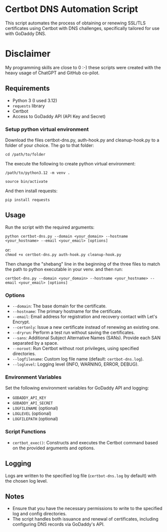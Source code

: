 # Certbot DNS Automation Script

This script automates the process of obtaining or renewing SSL/TLS certificates using Certbot with DNS challenges, specifically tailored for use with GoDaddy DNS.

# Disclaimer
My programming skills are close to 0 :-) these scripts were created with the heavy usage of ChatGPT and GitHub co-pilot.

## Requirements
- Python 3 (I used 3.12)
- `requests` library
- Certbot
- Access to GoDaddy API (API Key and Secret)

### Setup python virtual environment

Download the files certbot-dns.py, auth-hook.py and cleanup-hook.py to a folder of your choice. The go to that folder:

`cd /path/to/folder`

The execute the following to create python virtual environment:

`/path/to/python3.12 -m venv .`

`source bin/activate`

And then install requests:

`pip install requests`

## Usage
Run the script with the required arguments:
```
python certbot-dns.py --domain <your_domain> --hostname <your_hostname> --email <your_email> [options]
```
or:<br>
`chmod +x certbot-dns.py auth-hook.py cleanup-hook.py`

Then change the "shebang" line in the beginning of the three files to match the path to python executable in your venv. and then run:

```
certbot-dns.py --domain <your_domain> --hostname <your_hostname> --email <your_email> [options]
```

### Options
- `--domain`: The base domain for the certificate.
- `--hostname`: The primary hostname for the certificate.
- `--email`: Email address for registration and recovery contact with Let's Encrypt.
- `--certonly`: Issue a new certificate instead of renewing an existing one.
- `--dryrun`: Perform a test run without saving the certificates.
- `--sans`: Additional Subject Alternative Names (SANs). Provide each SAN separated by a space.
- `--noroot`: Run Certbot without root privileges, using specified directories.
- `--logfilename`: Custom log file name (default: `certbot-dns.log`).
- `--loglevel`: Logging level (INFO, WARNING, ERROR, DEBUG).

### Environment Variables
Set the following environment variables for GoDaddy API and logging:
- `GODADDY_API_KEY`
- `GODADDY_API_SECRET`
- `LOGFILENAME` (optional)
- `LOGLEVEL` (optional)
- `LOGFILEPATH` (optional)

### Script Functions
- `certbot_exec()`: Constructs and executes the Certbot command based on the provided arguments and options.

## Logging
Logs are written to the specified log file (`certbot-dns.log` by default) with the chosen log level.

## Notes
- Ensure that you have the necessary permissions to write to the specified log and config directories.
- The script handles both issuance and renewal of certificates, including configuring DNS records via GoDaddy's API.
